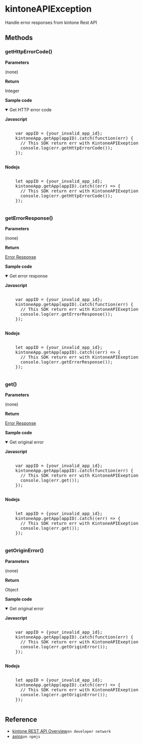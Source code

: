 # kintoneAPIException

Handle error responses from kintone Rest API

## Methods

### getHttpErrorCode()

**Parameters**

(none)

**Return**

Integer

**Sample code**

<details class="tab-container" open>
<Summary>Get HTTP error code</Summary>

<strong class="tab-name">Javascript</strong>

<pre class="inline-code">

    var appID = {your_invalid_app_id};
    kintoneApp.getApp(appID).catch(function(err) {
      // This SDK return err with KintoneAPIExeption
      console.log(err.getHttpErrorCode());
    });

</pre>

<strong class="tab-name">Nodejs</strong>

<pre class="inline-code">

    let appID = {your_invalid_app_id};
    kintoneApp.getApp(appID).catch((err) => {
      // This SDK return err with KintoneAPIExeption
      console.log(err.getHttpErrorCode());
    });

</pre>

</details>

### getErrorResponse()

**Parameters**

(none)

**Return**

[Error Response](https://developer.kintone.io/hc/en-us/articles/212495188#responses)

**Sample code**

<details class="tab-container" open>
<Summary>Get error response</Summary>

<strong class="tab-name">Javascript</strong>

<pre class="inline-code">

    var appID = {your_invalid_app_id};
    kintoneApp.getApp(appID).catch(function(err) {
      // This SDK return err with KintoneAPIExeption
      console.log(err.getErrorResponse());
    });

</pre>

<strong class="tab-name">Nodejs</strong>

<pre class="inline-code">

    let appID = {your_invalid_app_id};
    kintoneApp.getApp(appID).catch((err) => {
      // This SDK return err with KintoneAPIExeption
      console.log(err.getErrorResponse());
    });

</pre>

</details>

### get()

**Parameters**

(none)

**Return**

[Error Response](https://developer.kintone.io/hc/en-us/articles/212495188#responses)

**Sample code**

<details class="tab-container" open>
<Summary>Get original error</Summary>

<strong class="tab-name">Javascript</strong>

<pre class="inline-code">

    var appID = {your_invalid_app_id};
    kintoneApp.getApp(appID).catch(function(err) {
      // This SDK return err with KintoneAPIExeption
      console.log(err.get());
    });

</pre>

<strong class="tab-name">Nodejs</strong>

<pre class="inline-code">

    let appID = {your_invalid_app_id};
    kintoneApp.getApp(appID).catch((err) => {
      // This SDK return err with KintoneAPIExeption
      console.log(err.get());
    });

</pre>

</details>

### getOriginError()

**Parameters**

(none)

**Return**

Object

**Sample code**

<details class="tab-container" open>
<Summary>Get original error</Summary>

<strong class="tab-name">Javascript</strong>

<pre class="inline-code">

    var appID = {your_invalid_app_id};
    kintoneApp.getApp(appID).catch(function(err) {
      // This SDK return err with KintoneAPIExeption
      console.log(err.getOriginError());
    });

</pre>

<strong class="tab-name">Nodejs</strong>

<pre class="inline-code">

    let appID = {your_invalid_app_id};
    kintoneApp.getApp(appID).catch((err) => {
      // This SDK return err with KintoneAPIExeption
      console.log(err.getOriginError());
    });

</pre>

</details>

## Reference

- [kintone REST API Overview](https://developer.kintone.io/hc/en-us/articles/212495188)`on developer network`
- [axios](https://www.npmjs.com/package/axios)`on npmjs`